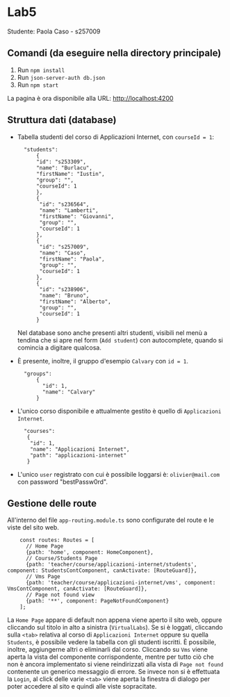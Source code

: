 # Lab5

Studente: Paola Caso - s257009

## Comandi (da eseguire nella directory principale)

1. Run `npm install`
2. Run `json-server-auth db.json`
3. Run `npm start`

La pagina è ora disponibile alla URL: [http://localhost:4200](http://localhost:4200)

## Struttura dati (database)

- Tabella studenti del corso di Applicazioni Internet, con `courseId = 1`:

        "students": 
            {
            "id": "s253309",
            "name": "Burlacu",
            "firstName": "Iustin",
            "group": "",
            "courseId": 1
            },
            {
             "id": "s236564",
             "name": "Lamberti",
             "firstName": "Giovanni",
             "group": "",
             "courseId": 1
            },
            {
             "id": "s257009",
             "name": "Caso",
             "firstName": "Paola",
             "group": "",
             "courseId": 1
            },
            {
             "id": "s238906",
             "name": "Bruno",
             "firstName": "Alberto",
             "group": "",
             "courseId": 1
            }
   
    
  Nel database sono anche presenti altri studenti, visibili nel menù a tendina che si apre nel form (`Add student`) 
  con autocomplete, quando si comincia a digitare qualcosa. 
  
- È presente, inoltre, il gruppo d'esempio `Calvary` con `id = 1`.

        "groups": 
            {
              "id": 1,
              "name": "Calvary"
            }

- L'unico corso disponibile e attualmente gestito è quello di `Applicazioni Internet`.

        "courses": 
         {
          "id": 1,
          "name": "Applicazioni Internet",
          "path": "applicazioni-internet"
         }
         
- L'unico `user` registrato con cui è possibile loggarsi è: `olivier@mail.com` con password "bestPassw0rd".


## Gestione delle route

  All'interno del file `app-routing.module.ts` sono configurate del route e le viste del sito web.

        const routes: Routes = [
          // Home Page
          {path: 'home', component: HomeComponent},
          // Course/Students Page
          {path: 'teacher/course/applicazioni-internet/students', component: StudentsContComponent, canActivate: [RouteGuard]},
          // Vms Page
          {path: 'teacher/course/applicazioni-internet/vms', component: VmsContComponent, canActivate: [RouteGuard]},
          // Page not found view
          {path: '**', component: PageNotFoundComponent}
        ];
        
  La `Home Page` appare di default non appena viene aperto il sito web, oppure cliccando sul titolo in alto a sinistra 
  (`VirtualLabs`).
  Se si è loggati, cliccando sulla `<tab>` relativa al corso di `Applicazioni Internet` oppure su quella `Students`, è possibile
  vedere la tabella con gli studenti iscritti. È possibile, inoltre, aggiungerne altri o eliminarli dal corso.
  Cliccando su `Vms` viene aperta la vista del componente corrispondente, mentre per tutto ciò che non è ancora implementato
  si viene reindirizzati alla vista di `Page not found` contenente un generico messaggio di errore.
  Se invece non si è effettuata la `Login`, al click delle varie `<tab>` viene aperta la finestra di dialogo per poter accedere
  al sito e quindi alle viste sopracitate.
  
  
    

